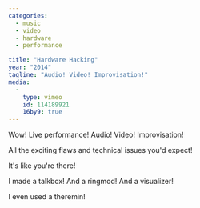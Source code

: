 ```yaml
---
categories:
  - music
  - video
  - hardware
  - performance

title: "Hardware Hacking"
year: "2014"
tagline: "Audio! Video! Improvisation!"
media:
  -
    type: vimeo
    id: 114189921
    16by9: true
---
```

Wow! Live performance! Audio! Video! Improvisation!

All the exciting flaws and technical issues you'd expect!

It's like you're there!

I made a talkbox! And a ringmod! And a visualizer!

I even used a theremin!
